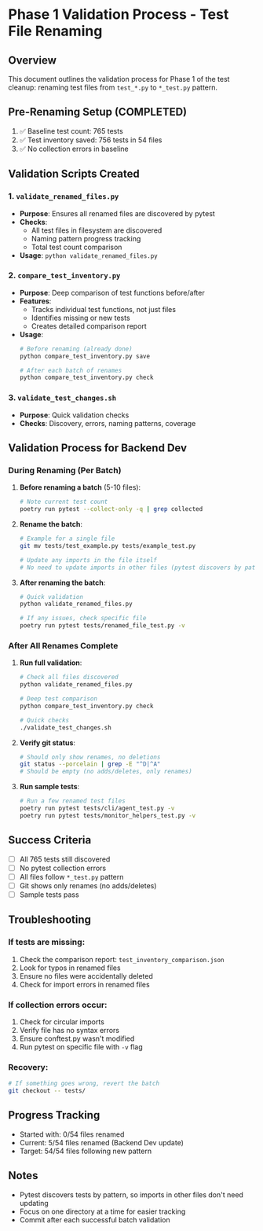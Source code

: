 # Phase 1 Validation Process - Test File Renaming

## Overview
This document outlines the validation process for Phase 1 of the test cleanup: renaming test files from `test_*.py` to `*_test.py` pattern.

## Pre-Renaming Setup (COMPLETED)
1. ✅ Baseline test count: 765 tests
2. ✅ Test inventory saved: 756 tests in 54 files
3. ✅ No collection errors in baseline

## Validation Scripts Created

### 1. `validate_renamed_files.py`
- **Purpose**: Ensures all renamed files are discovered by pytest
- **Checks**:
  - All test files in filesystem are discovered
  - Naming pattern progress tracking
  - Total test count comparison
- **Usage**: `python validate_renamed_files.py`

### 2. `compare_test_inventory.py`
- **Purpose**: Deep comparison of test functions before/after
- **Features**:
  - Tracks individual test functions, not just files
  - Identifies missing or new tests
  - Creates detailed comparison report
- **Usage**:
  ```bash
  # Before renaming (already done)
  python compare_test_inventory.py save

  # After each batch of renames
  python compare_test_inventory.py check
  ```

### 3. `validate_test_changes.sh`
- **Purpose**: Quick validation checks
- **Checks**: Discovery, errors, naming patterns, coverage

## Validation Process for Backend Dev

### During Renaming (Per Batch)
1. **Before renaming a batch** (5-10 files):
   ```bash
   # Note current test count
   poetry run pytest --collect-only -q | grep collected
   ```

2. **Rename the batch**:
   ```bash
   # Example for a single file
   git mv tests/test_example.py tests/example_test.py

   # Update any imports in the file itself
   # No need to update imports in other files (pytest discovers by pattern)
   ```

3. **After renaming the batch**:
   ```bash
   # Quick validation
   python validate_renamed_files.py

   # If any issues, check specific file
   poetry run pytest tests/renamed_file_test.py -v
   ```

### After All Renames Complete
1. **Run full validation**:
   ```bash
   # Check all files discovered
   python validate_renamed_files.py

   # Deep test comparison
   python compare_test_inventory.py check

   # Quick checks
   ./validate_test_changes.sh
   ```

2. **Verify git status**:
   ```bash
   # Should only show renames, no deletions
   git status --porcelain | grep -E "^D|^A"
   # Should be empty (no adds/deletes, only renames)
   ```

3. **Run sample tests**:
   ```bash
   # Run a few renamed test files
   poetry run pytest tests/cli/agent_test.py -v
   poetry run pytest tests/monitor_helpers_test.py -v
   ```

## Success Criteria
- [ ] All 765 tests still discovered
- [ ] No pytest collection errors
- [ ] All files follow `*_test.py` pattern
- [ ] Git shows only renames (no adds/deletes)
- [ ] Sample tests pass

## Troubleshooting

### If tests are missing:
1. Check the comparison report: `test_inventory_comparison.json`
2. Look for typos in renamed files
3. Ensure no files were accidentally deleted
4. Check for import errors in renamed files

### If collection errors occur:
1. Check for circular imports
2. Verify file has no syntax errors
3. Ensure conftest.py wasn't modified
4. Run pytest on specific file with `-v` flag

### Recovery:
```bash
# If something goes wrong, revert the batch
git checkout -- tests/
```

## Progress Tracking
- Started with: 0/54 files renamed
- Current: 5/54 files renamed (Backend Dev update)
- Target: 54/54 files following new pattern

## Notes
- Pytest discovers tests by pattern, so imports in other files don't need updating
- Focus on one directory at a time for easier tracking
- Commit after each successful batch validation
